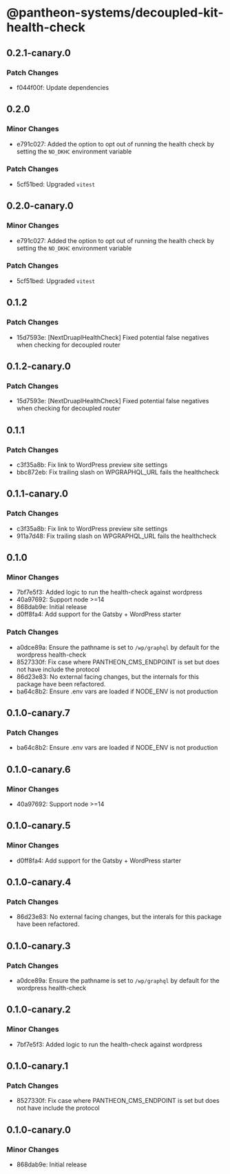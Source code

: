 # @pantheon-systems/decoupled-kit-health-check

## 0.2.1-canary.0

### Patch Changes

- f044f00f: Update dependencies

## 0.2.0

### Minor Changes

- e791c027: Added the option to opt out of running the health check by setting
  the `NO_DKHC` environment variable

### Patch Changes

- 5cf51bed: Upgraded `vitest`

## 0.2.0-canary.0

### Minor Changes

- e791c027: Added the option to opt out of running the health check by setting
  the `NO_DKHC` environment variable

### Patch Changes

- 5cf51bed: Upgraded `vitest`

## 0.1.2

### Patch Changes

- 15d7593e: [NextDruaplHealthCheck] Fixed potential false negatives when
  checking for decoupled router

## 0.1.2-canary.0

### Patch Changes

- 15d7593e: [NextDruaplHealthCheck] Fixed potential false negatives when
  checking for decoupled router

## 0.1.1

### Patch Changes

- c3f35a8b: Fix link to WordPress preview site settings
- bbc872eb: Fix trailing slash on WPGRAPHQL_URL fails the healthcheck

## 0.1.1-canary.0

### Patch Changes

- c3f35a8b: Fix link to WordPress preview site settings
- 911a7d48: Fix trailing slash on WPGRAPHQL_URL fails the healthcheck

## 0.1.0

### Minor Changes

- 7bf7e5f3: Added logic to run the health-check against wordpress
- 40a97692: Support node >=14
- 868dab9e: Initial release
- d0ff8fa4: Add support for the Gatsby + WordPress starter

### Patch Changes

- a0dce89a: Ensure the pathname is set to `/wp/graphql` by default for the
  wordpress health-check
- 8527330f: Fix case where PANTHEON_CMS_ENDPOINT is set but does not have
  include the protocol
- 86d23e83: No external facing changes, but the internals for this package have
  been refactored.
- ba64c8b2: Ensure .env vars are loaded if NODE_ENV is not production

## 0.1.0-canary.7

### Patch Changes

- ba64c8b2: Ensure .env vars are loaded if NODE_ENV is not production

## 0.1.0-canary.6

### Minor Changes

- 40a97692: Support node >=14

## 0.1.0-canary.5

### Minor Changes

- d0ff8fa4: Add support for the Gatsby + WordPress starter

## 0.1.0-canary.4

### Patch Changes

- 86d23e83: No external facing changes, but the interals for this package have
  been refactored.

## 0.1.0-canary.3

### Patch Changes

- a0dce89a: Ensure the pathname is set to `/wp/graphql` by default for the
  wordpress health-check

## 0.1.0-canary.2

### Minor Changes

- 7bf7e5f3: Added logic to run the health-check against wordpress

## 0.1.0-canary.1

### Patch Changes

- 8527330f: Fix case where PANTHEON_CMS_ENDPOINT is set but does not have
  include the protocol

## 0.1.0-canary.0

### Minor Changes

- 868dab9e: Initial release
